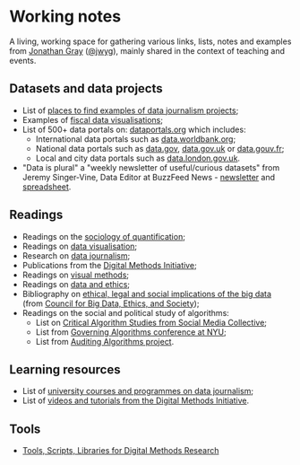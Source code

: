 # Working notes

A living, working space for gathering various links, lists, notes and examples from [Jonathan Gray](http://jonathangray.org) ([@jwyg](twitter.com/jwyg)), mainly shared in the context of teaching and events.

## Datasets and data projects

  * List of [places to find examples of data journalism projects](https://docs.google.com/document/d/1rIRKkF5heOc57yc4xinpgw6UOfDR48ioTZLx3_fskWc/edit#);
  * Examples of [fiscal data visualisations](https://figshare.com/articles/Examples_of_Fiscal_Data_Visualisations/1548331);
  * List of 500+ data portals on: [dataportals.org](http://dataportals.org/) which includes:
    * International data portals such as [data.worldbank.org](https://data.worldbank.org/);
    * National data portals such as [data.gov](http://data.gov/), [data.gov.uk](http://data.gov.uk) or [data.gouv.fr](http://data.gouv.fr);
    * Local and city data portals such as [data.london.gov.uk](https://data.london.gov.uk/).
  * "Data is plural" a "weekly newsletter of useful/curious datasets" from Jeremy Singer-Vine, Data Editor at BuzzFeed News - [newsletter](https://tinyletter.com/data-is-plural) and [spreadsheet](https://docs.google.com/spreadsheets/d/1wZhPLMCHKJvwOkP4juclhjFgqIY8fQFMemwKL2c64vk/edit#gid=0).

## Readings

  * Readings on the [sociology of quantification](https://www.zotero.org/groups/sociology_of_quantification);
  * Readings on [data visualisation](https://www.zotero.org/groups/data_visualisation);
  * Research on [data journalism](http://zotero.org/groups/data_journalism_research);
  * Publications from the [Digital Methods Initiative](https://www.zotero.org/groups/dmi);
  * Readings on [visual methods](https://www.zotero.org/groups/visual_methods);
  * Readings on [data and ethics](https://www.zotero.org/groups/data_and_ethics);
  * Bibliography on [ethical, legal and social implications of the big data](https://www.zotero.org/groups/263938/council_for_big_data) (from [Council for Big Data, Ethics, and Society](http://bdes.datasociety.net/));
  * Readings on the social and political study of algorithms:
    * List on [Critical Algorithm Studies from Social Media Collective](https://socialmediacollective.org/reading-lists/critical-algorithm-studies/);
    * List from [Governing Algorithms conference at NYU](http://governingalgorithms.org/resources/reading-list/);
    * List from [Auditing Algorithms project](https://auditingalgorithms.wordpress.com/background-readings/).

## Learning resources

  * List of [university courses and programmes on data journalism](https://github.com/jwyg/data-journalism-courses/);
  * List of [videos and tutorials from the Digital Methods Initiative](https://www.youtube.com/channel/UCEr-xMU78XORzBKII6NGGAQ).
  
## Tools

  * [Tools, Scripts, Libraries for Digital Methods Research
](https://github.com/PublicDataLab/code-for-research/wiki/Tools,-Scripts,-Libraries-for-Digital-Methods-Research)
